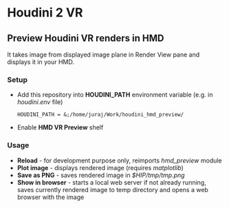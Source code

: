 # Houdini 2 VR
## Preview Houdini VR renders in HMD
It takes image from displayed image plane in Render View pane and displays it in your HMD.

### Setup
* Add this repository into **HOUDINI_PATH** environment variable (e.g. in *houdini.env* file)
    ```
    HOUDINI_PATH = &;/home/juraj/Work/houdini_hmd_preview/
    ```
* Enable **HMD VR Preview** shelf

### Usage
* **Reload** - for development purpose only, reimports *hmd_preview* module
* **Plot image** - displays rendered image (requires *matplotlib*)
* **Save as PNG** - saves rendered image in *$HIP/tmp/tmp.png*
* **Show in browser** - starts a local web server if not already running, saves currently rendered image to temp directory and opens a web browser with the image
